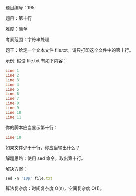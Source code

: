题目编号：195

题目：第十行

难度：简单

考察范围：字符串处理

题干：给定一个文本文件 file.txt，请只打印这个文件中的第十行。

示例:
假设 file.txt 有如下内容：
```ruby
Line 1
Line 2
Line 3
Line 4
Line 5
Line 6
Line 7
Line 8
Line 9
Line 10
Line 11
```
你的脚本应当显示第十行：
```ruby
Line 10
```
如果文件少于十行，你应当输出什么？

解题思路：使用 sed 命令，取出第十行。

解决方案：

```ruby
sed -n '10p' file.txt
```

算法复杂度：时间复杂度 O(n)，空间复杂度 O(1)。